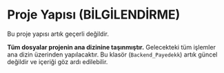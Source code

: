 # Proje Yapısı (BİLGİLENDİRME)

Bu proje yapısı artık geçerli değildir.

**Tüm dosyalar projenin ana dizinine taşınmıştır.** Gelecekteki tüm işlemler ana dizin üzerinden yapılacaktır. Bu klasör (`Backend_Payedekk`) artık güncel değildir ve içeriği göz ardı edilebilir.

